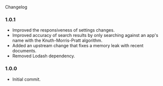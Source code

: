 Changelog

### 1.0.1

  * Improved the responsiveness of settings changes.
  * Improved accuracy of search results by only searching against an app's name with the Knuth-Morris-Pratt algorithm.
  * Added an upstream change that fixes a memory leak with recent documents.
  * Removed Lodash dependency.

### 1.0.0

  * Initial commit.
